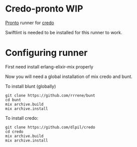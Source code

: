 # Credo-pronto WIP

[Pronto](https://github.com/mmozuras/pronto) runner for [credo](https://github.com/rrrene/credo)

Swiftlint is needed to be installed for this runner to work.

# Configuring runner

First need install erlang-elixir-mix properly

Now you will need a global installation of mix credo and bunt.

To install blunt (globally)
```
git clone https://github.com/rrrene/bunt
cd bunt
mix archive.build
mix archive.install
```

To install credo:
```
git clone https://github.com/dlpil/credo
cd credo
mix archive.build
mix archive.install
```


